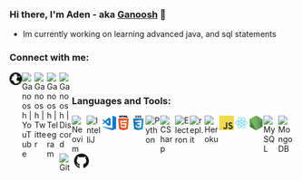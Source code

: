 ### Hi there, I'm Aden - aka [Ganoosh][website] 👋
- Im currently working on learning advanced java, and sql statements

### Connect with me:

[<img align="left" alt="ganoosh.tk" width="22px" src="https://raw.githubusercontent.com/iconic/open-iconic/master/svg/globe.svg" />][snush]
[<img align="left" alt="Ganoosh | YouTube" width="22px" src="https://cdn.jsdelivr.net/npm/simple-icons@v3/icons/youtube.svg" />][youtube]
[<img align="left" alt="Ganoosh | Twitter" width="22px" src="https://cdn.jsdelivr.net/npm/simple-icons@v3/icons/twitter.svg" />][twitter]
[<img align="left" alt="Ganoosh | Telegram" width="22px" src="https://host.ganoosh.repl.co/assets/telegram.svg" />][Telegram]
[<img align="left" alt="Ganoosh | Discord" width="22px" src="https://host.ganoosh.repl.co/assets/dis.svg" />][Discord]

<br />

### Languages and Tools:

<img align="left" alt="Neovim" width="26px" src="https://icons.iconarchive.com/icons/papirus-team/papirus-apps/512/nvim-icon.png" />
<img align="left" alt="IntelliJ" width="26px" src="https://img.icons8.com/material/452/intellij-idea.png" />
<img align="left" alt="Visual Studio Code" width="26px" src="https://raw.githubusercontent.com/github/explore/80688e429a7d4ef2fca1e82350fe8e3517d3494d/topics/visual-studio-code/visual-studio-code.png" />
<img align="left" alt="HTML5" width="26px" src="https://raw.githubusercontent.com/github/explore/80688e429a7d4ef2fca1e82350fe8e3517d3494d/topics/html/html.png" />
<img align="left" alt="CSS3" width="26px" src="https://raw.githubusercontent.com/github/explore/80688e429a7d4ef2fca1e82350fe8e3517d3494d/topics/css/css.png" />
<img align="left" alt="Python" width="26px" src="https://host.ganoosh.repl.co/assets/py.png"/>
<img align="left" alt="CSharp" width="26px" src="https://host.ganoosh.repl.co/assets/cs.png"/>
<img align="left" alt="Electron" width="26px" src="https://host.ganoosh.repl.co/assets/electron.png"/>
<img align="left" alt="repl.it" width="26px" src="https://host.ganoosh.repl.co/assets/repl.png"/>
<img align="left" alt="Heroku" width="26px" src="https://host.ganoosh.repl.co/assets/heroku.png"/>
<img align="left" alt="JavaScript" width="26px" src="https://raw.githubusercontent.com/github/explore/80688e429a7d4ef2fca1e82350fe8e3517d3494d/topics/javascript/javascript.png" />
<img align="left" alt="React" width="26px" src="https://raw.githubusercontent.com/github/explore/80688e429a7d4ef2fca1e82350fe8e3517d3494d/topics/react/react.png" />
<img align="left" alt="Node.js" width="26px" src="https://raw.githubusercontent.com/github/explore/80688e429a7d4ef2fca1e82350fe8e3517d3494d/topics/nodejs/nodejs.png" />
<img align="left" alt="MySQL" width="26px" src="https://host.ganoosh.repl.co/assets/mysql.png" />
<img align="left" alt="MongoDB" width="26px" src="https://host.ganoosh.repl.co/assets/mongodb.png" />
<img align="left" alt="Git" width="26px" src="https://host.ganoosh.repl.co/assets/git.png" />
<img align="left" alt="GitHub" width="26px" src="https://raw.githubusercontent.com/github/explore/78df643247d429f6cc873026c0622819ad797942/topics/github/github.png" />

<br />
<br />



[snush]: https://s.nush.me/
[snushdoc]: http://s.nush.me/docs
[website]: https://ganoosh.tk
[twitter]: https://twitter.com/GaNoodles_
[Telegram]: https://t.me/Ganoodles
[Discord]: https://discord.bio/p/aden
[youtube]: https://youtube.com/Ganoosh
